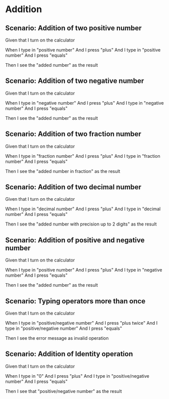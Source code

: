 # Addition

## Scenario: Addition of two positive number
  
  Given that I turn on the calculator
  
  When I type in "positive number"
  And I press "plus"
  And I type in "positive number"
  And I press "equals"
  
  Then I see the "added number" as the result

## Scenario: Addition of two negative number
  
  Given that I turn on the calculator
  
  When I type in "negative number"
  And I press "plus"
  And I type in "negative number"
  And I press "equals"
  
  Then I see the "added number" as the result

## Scenario: Addition of two fraction number
  
  Given that I turn on the calculator
  
  When I type in "fraction number"
  And I press "plus"
  And I type in "fraction number"
  And I press "equals"
  
  Then I see the "added number in fraction" as the result

## Scenario: Addition of two decimal number
  
  Given that I turn on the calculator
  
  When I type in "decimal number"
  And I press "plus"
  And I type in "decimal number"
  And I press "equals"
  
  Then I see the "added number with precision up to 2 digits" as the result

## Scenario: Addition of positive and negative number
  
  Given that I turn on the calculator
  
  When I type in "positive number"
  And I press "plus"
  And I type in "negative number"
  And I press "equals"
  
  Then I see the "added number" as the result

## Scenario: Typing operators more than once
  
  Given that I turn on the calculator
  
  When I type in "positive/negative number"
  And I press "plus twice"
  And I type in "positive/negative number"
  And I press "equals"
  
  Then I see the error message as invalid operation

## Scenario: Addition of Identity operation
  
  Given that I turn on the calculator
  
  When I type in "0"
  And I press "plus"
  And I type in "positive/negative number"
  And I press "equals"
  
  Then I see that "positive/negative number" as the result

